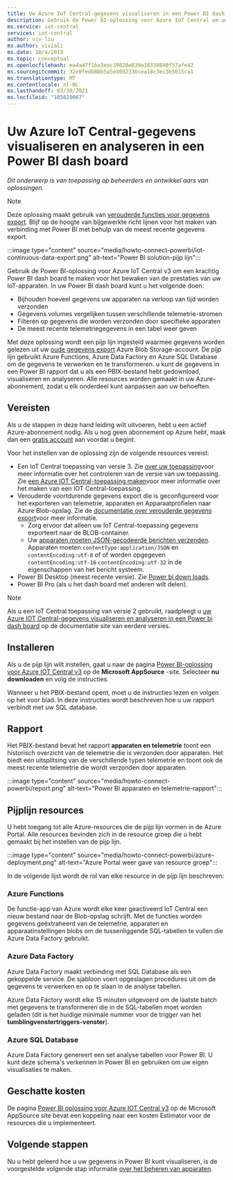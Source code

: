 ```yaml
---
title: Uw Azure IoT Central-gegevens visualiseren in een Power BI dash board | Microsoft Docs
description: Gebruik de Power BI-oplossing voor Azure IoT Central om uw IoT Central gegevens te visualiseren en te analyseren.
ms.service: iot-central
services: iot-central
author: viv-liu
ms.author: viviali
ms.date: 10/4/2019
ms.topic: conceptual
ms.openlocfilehash: ea4a47f1ba3eac39820e839a10330840f57afe42
ms.sourcegitcommit: 32e0fedb80b5a5ed0d2336cea18c3ec3b5015ca1
ms.translationtype: MT
ms.contentlocale: nl-NL
ms.lasthandoff: 03/30/2021
ms.locfileid: "105629067"
---
```

# <a name="visualize-and-analyze-your-azure-iot-central-data-in-a-power-bi-dashboard"></a>Uw Azure IoT Central-gegevens visualiseren en analyseren in een Power BI dash board

*Dit onderwerp is van toepassing op beheerders en ontwikkel aars van oplossingen.*

> [!Note] 
> Deze oplossing maakt gebruik van [verouderde functies voor gegevens export](./howto-export-data-legacy.md). Blijf op de hoogte van bijgewerkte richt lijnen voor het maken van verbinding met Power BI met behulp van de meest recente gegevens export.

:::image type="content" source="media/howto-connect-powerbi/iot-continuous-data-export.png" alt-text="Power BI solution-pijp lijn":::

Gebruik de Power BI-oplossing voor Azure IoT Central v3 om een krachtig Power BI dash board te maken voor het bewaken van de prestaties van uw IoT-apparaten. In uw Power BI dash board kunt u het volgende doen:

- Bijhouden hoeveel gegevens uw apparaten na verloop van tijd worden verzonden
- Gegevens volumes vergelijken tussen verschillende telemetrie-stromen
- Filteren op gegevens die worden verzonden door specifieke apparaten
- De meest recente telemetriegegevens in een tabel weer geven

Met deze oplossing wordt een pijp lijn ingesteld waarmee gegevens worden gelezen uit uw [oude gegevens export](./howto-export-data-legacy.md) Azure Blob Storage-account. De pijp lijn gebruikt Azure Functions, Azure Data Factory en Azure SQL Database om de gegevens te verwerken en te transformeren. u kunt de gegevens in een Power BI rapport dat u als een PBIX-bestand hebt gedownload, visualiseren en analyseren. Alle resources worden gemaakt in uw Azure-abonnement, zodat u elk onderdeel kunt aanpassen aan uw behoeften.

## <a name="prerequisites"></a>Vereisten

Als u de stappen in deze hand leiding wilt uitvoeren, hebt u een actief Azure-abonnement nodig. Als u nog geen abonnement op Azure hebt, maak dan een [gratis account](https://azure.microsoft.com/free/?WT.mc_id=A261C142F) aan voordat u begint.

Voor het instellen van de oplossing zijn de volgende resources vereist:

- Een IoT Central toepassing van versie 3. Zie [over uw toepassing](./howto-get-app-info.md)voor meer informatie over het controleren van de versie van uw toepassing. Zie [een Azure IOT Central-toepassing maken](./quick-deploy-iot-central.md)voor meer informatie over het maken van een IOT Central-toepassing.
- Verouderde voortdurende gegevens export die is geconfigureerd voor het exporteren van telemetrie, apparaten en Apparaatprofielen naar Azure Blob-opslag. Zie de [documentatie over verouderde gegevens export](howto-export-data-legacy.md)voor meer informatie.
  - Zorg ervoor dat alleen uw IoT Central-toepassing gegevens exporteert naar de BLOB-container.
  - Uw [apparaten moeten JSON-gecodeerde berichten verzenden](../../iot-hub/iot-hub-devguide-messages-d2c.md). Apparaten moeten `contentType:application/JSON` en `contentEncoding:utf-8` of of worden opgegeven `contentEncoding:utf-16` `contentEncoding:utf-32` in de eigenschappen van het bericht systeem.
- Power BI Desktop (meest recente versie). Zie [Power bi down loads](https://powerbi.microsoft.com/downloads/).
- Power BI Pro (als u het dash board met anderen wilt delen).

> [!NOTE]
> Als u een IoT Central toepassing van versie 2 gebruikt, raadpleegt u [uw Azure IOT Central-gegevens visualiseren en analyseren in een Power bi dash board](/previous-versions/azure/iot-central/core/howto-connect-powerbi) op de documentatie site van eerdere versies.

## <a name="install"></a>Installeren

Als u de pijp lijn wilt instellen, gaat u naar de pagina [Power BI-oplossing voor Azure IOT Central v3](https://appsource.microsoft.com/product/web-apps/iot-central.power-bi-solution-iot-central) op de **Microsoft AppSource** -site. Selecteer **nu downloaden** en volg de instructies.

Wanneer u het PBIX-bestand opent, moet u de instructies lezen en volgen op het voor blad. In deze instructies wordt beschreven hoe u uw rapport verbindt met uw SQL database.

## <a name="report"></a>Rapport

Het PBIX-bestand bevat het rapport **apparaten en telemetrie** toont een historisch overzicht van de telemetrie die is verzonden door apparaten. Het biedt een uitsplitsing van de verschillende typen telemetrie en toont ook de meest recente telemetrie die wordt verzonden door apparaten.

:::image type="content" source="media/howto-connect-powerbi/report.png" alt-text="Power BI apparaten en telemetrie-rapport":::

## <a name="pipeline-resources"></a>Pijplijn resources

U hebt toegang tot alle Azure-resources die de pijp lijn vormen in de Azure Portal. Alle resources bevinden zich in de resource groep die u hebt gemaakt bij het instellen van de pijp lijn.

:::image type="content" source="media/howto-connect-powerbi/azure-deployment.png" alt-text="Azure Portal weer gave van resource groep":::

In de volgende lijst wordt de rol van elke resource in de pijp lijn beschreven:

### <a name="azure-functions"></a>Azure Functions

De functie-app van Azure wordt elke keer geactiveerd IoT Central een nieuw bestand naar de Blob-opslag schrijft. Met de functies worden gegevens geëxtraheerd van de telemetrie, apparaten en apparaatinstellingen blobs om de tussenliggende SQL-tabellen te vullen die Azure Data Factory gebruikt.

### <a name="azure-data-factory"></a>Azure Data Factory

Azure Data Factory maakt verbinding met SQL Database als een gekoppelde service. De sjabloon voert opgeslagen procedures uit om de gegevens te verwerken en op te slaan in de analyse tabellen.

Azure Data Factory wordt elke 15 minuten uitgevoerd om de laatste batch met gegevens te transformeren die in de SQL-tabellen moet worden geladen (dit is het huidige minimale nummer voor de trigger van het **tumblingvenstertriggers-venster**).

### <a name="azure-sql-database"></a>Azure SQL Database

Azure Data Factory genereert een set analyse tabellen voor Power BI. U kunt deze schema's verkennen in Power BI en gebruiken om uw eigen visualisaties te maken.

## <a name="estimated-costs"></a>Geschatte kosten

De pagina [Power BI oplossing voor Azure IOT Central v3](https://appsource.microsoft.com/product/web-apps/iot-central.power-bi-solution-iot-central) op de Microsoft AppSource site bevat een koppeling naar een kosten Estimator voor de resources die u implementeert.

## <a name="next-steps"></a>Volgende stappen

Nu u hebt geleerd hoe u uw gegevens in Power BI kunt visualiseren, is de voorgestelde volgende stap informatie [over het beheren van apparaten](howto-manage-devices.md).
